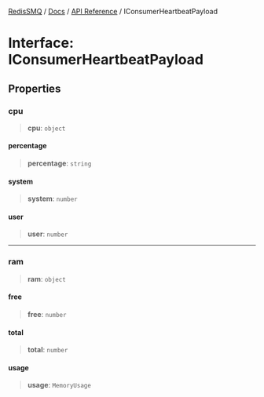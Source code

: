 [RedisSMQ](../../../README.md) / [Docs](../../README.md) / [API Reference](../README.md) / IConsumerHeartbeatPayload

# Interface: IConsumerHeartbeatPayload

## Properties

### cpu

> **cpu**: `object`

#### percentage

> **percentage**: `string`

#### system

> **system**: `number`

#### user

> **user**: `number`

***

### ram

> **ram**: `object`

#### free

> **free**: `number`

#### total

> **total**: `number`

#### usage

> **usage**: `MemoryUsage`
